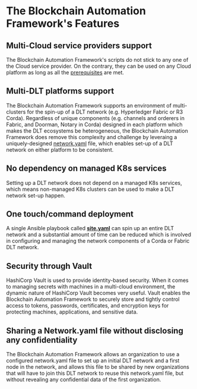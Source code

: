 # **The Blockchain Automation Framework's Features**

## **Multi-Cloud service providers support**
The Blockchain Automation Framework's scripts do not stick to any one of the Cloud service provider. On the contrary, they can be used on any Cloud platform as long as all the [prerequisites](../gettingstarted.md) are met.

## **Multi-DLT platforms support**
The Blockchain Automation Framework supports an environment of multi-clusters for the spin-up of a DLT network (e.g. Hyperledger Fabric or R3 Corda). Regardless of unique components (e.g. channels and orderers in Fabric, and Doorman, Notary in Corda) designed in each platform which makes the DLT ecosystems be heterogeneous, the Blockchain Automation Framework does remove this complexity and challenge by leveraing a uniquely-designed [network.yaml](../operations/fabric_networkyaml.md) file, which enables set-up of a DLT network on either platform to be consistent.

## **No dependency on managed K8s services**
Setting up a DLT network does not depend on a managed K8s services, which means non-managed K8s clusters can be used to make a DLT network set-up happen.

## **One touch/command deployment**
A single Ansible playbook called [**site.yaml**](https://github.com/hyperledger-labs/blockchain-automation-framework/tree/master/platforms/shared/configuration) can spin up an entire DLT network and a substantial amount of time can be reduced which is involved in configuring and managing the network components of a Corda or Fabric DLT network.

## **Security through Vault**
HashiCorp Vault is used to provide identity-based security. When it comes to managing secrets with machines in a multi-cloud environment, the dynamic nature of HashiCorp Vault becomes very useful. Vault enables the Blockchain Automation Framework to securely store and tightly control access to tokens, passwords, certificates, and encryption keys for protecting machines, applications, and sensitive data.

## **Sharing a Network.yaml file without disclosing any confidentiality**
The Blockchain Automation Framework allows an organization to use a configured network.yaml file to set up an initial DLT network and a first node in the network, and allows this file to be shared by new organizations that will have to join this DLT network to reuse this network.yaml file, but without revealing any confidential data of the first organization.